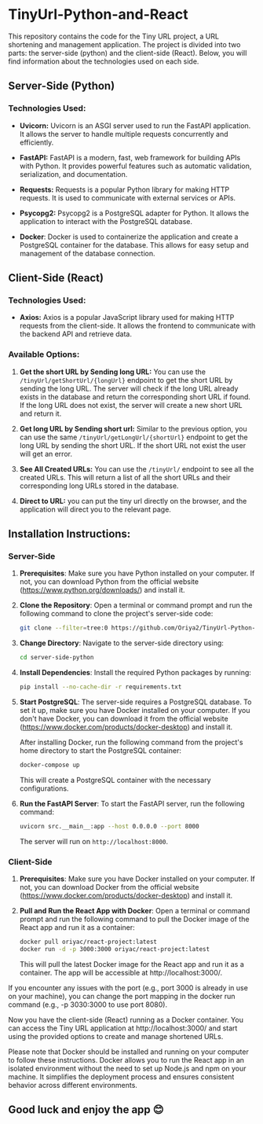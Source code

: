 # TinyUrl-Python-and-React
This repository contains the code for the Tiny URL project, a URL shortening and management application. The project is divided into two parts: the server-side (python) and the client-side (React). Below, you will find information about the technologies used on each side.

## Server-Side (Python)

### Technologies Used:

- **Uvicorn:** Uvicorn is an ASGI server used to run the FastAPI application. It allows the server to handle multiple requests concurrently and efficiently.

- **FastAPI:** FastAPI is a modern, fast, web framework for building APIs with Python. It provides powerful features such as automatic validation, serialization, and documentation.

- **Requests:** Requests is a popular Python library for making HTTP requests. It is used to communicate with external services or APIs.

- **Psycopg2:** Psycopg2 is a PostgreSQL adapter for Python. It allows the application to interact with the PostgreSQL database.

- **Docker**: Docker is used to containerize the application and create a PostgreSQL container for the database. This allows for easy setup and management of the database connection.

## Client-Side (React)

### Technologies Used:

- **Axios:** Axios is a popular JavaScript library used for making HTTP requests from the client-side. It allows the frontend to communicate with the backend API and retrieve data.

### Available Options:

1. **Get the short URL by Sending long URL:** You can use the `/tinyUrl/getShortUrl/{longUrl}` endpoint to get the short URL by sending the long URL. The server will check if the long URL already exists in the database and return the corresponding short URL if found. If the long URL does not exist, the server will create a new short URL and return it.

2. **Get long URL by Sending short url:** Similar to the previous option, you can use the same `/tinyUrl/getLongUrl/{shortUrl}` endpoint to get the long URL by sending the short URL. If the short URL not exist the user will get an error.

3. **See All Created URLs:** You can use the `/tinyUrl/` endpoint to see all the created URLs. This will return a list of all the short URLs and their corresponding long URLs stored in the database.

4. **Direct to URL:** you can put the tiny url directly on the browser, and the application will direct you to the relevant page.


## Installation Instructions:
### Server-Side

1. **Prerequisites**: Make sure you have Python installed on your computer. If not, you can download Python from the official website (https://www.python.org/downloads/) and install it.

2. **Clone the Repository**: Open a terminal or command prompt and run the following command to clone the project's server-side code:

   ```bash
   git clone --filter=tree:0 https://github.com/Oriya2/TinyUrl-Python-and-React.git --depth=1 --server-side-python
   ```

3. **Change Directory**: Navigate to the server-side directory using:

   ```bash
   cd server-side-python
   ```

4. **Install Dependencies**: Install the required Python packages by running:

   ```bash
   pip install --no-cache-dir -r requirements.txt
   ```

5. **Start PostgreSQL**: The server-side requires a PostgreSQL database. To set it up, make sure you have Docker installed on your computer. If you don't have Docker, you can download it from the official website (https://www.docker.com/products/docker-desktop) and install it.

   After installing Docker, run the following command from the project's home directory to start the PostgreSQL container:

   ```bash
   docker-compose up
   ```

   This will create a PostgreSQL container with the necessary configurations.

6. **Run the FastAPI Server**: To start the FastAPI server, run the following command:

   ```bash
   uvicorn src.__main__:app --host 0.0.0.0 --port 8000
   ```

   The server will run on `http://localhost:8000`.


### Client-Side
1. **Prerequisites**: Make sure you have Docker installed on your computer. If not, you can download Docker from the official website (https://www.docker.com/products/docker-desktop) and install it.

2. **Pull and Run the React App with Docker**: Open a terminal or command prompt and run the following command to pull the Docker image of the React app and run it as a container:

    ```bash
    docker pull oriyac/react-project:latest
    docker run -d -p 3000:3000 oriyac/react-project:latest
    ```

    This will pull the latest Docker image for the React app and run it as a container. The app will be accessible at http://localhost:3000/.

If you encounter any issues with the port (e.g., port 3000 is already in use on your machine), you can change the port mapping in the docker run command (e.g., -p 3030:3000 to use port 8080).

Now you have the client-side (React) running as a Docker container. You can access the Tiny URL application at http://localhost:3000/ and start using the provided options to create and manage shortened URLs.

Please note that Docker should be installed and running on your computer to follow these instructions. Docker allows you to run the React app in an isolated environment without the need to set up Node.js and npm on your machine. It simplifies the deployment process and ensures consistent behavior across different environments.

## Good luck and enjoy the app 😊
